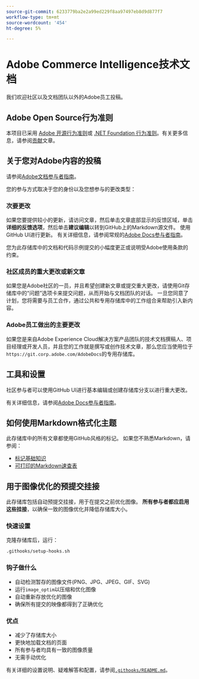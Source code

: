 ```yaml
---
source-git-commit: 6233779ba2e2a99ed229f8aa97497eb8d9d877f7
workflow-type: tm+mt
source-wordcount: '454'
ht-degree: 5%

---
```

# Adobe Commerce Intelligence技术文档

我们欢迎社区以及文档团队以外的Adobe员工投稿。

## Adobe Open Source行为准则

本项目已采用 [Adobe 开源行为准则](code-of-conduct.md)或 [.NET Foundation 行为准则](https://dotnetfoundation.org/code-of-conduct)。有关更多信息，请参阅[贡献](contributing.md)文章。

## 关于您对Adobe内容的投稿

请参阅[Adobe文档参与者指南](https://experienceleague.adobe.com/docs/contributor/contributor-guide/introduction.html?lang=zh-Hans)。

您的参与方式取决于您的身份以及您想参与的更改类型：

### 次要更改

如果您要提供较小的更新，请访问文章，然后单击文章底部显示的反馈区域，单击&#x200B;**详细的反馈选项**，然后单击&#x200B;**建议编辑**&#x200B;以转到GitHub上的Markdown源文件。 使用GitHub UI进行更新。 有关详细信息，请参阅常规的[Adobe Docs参与者指南](https://experienceleague.adobe.com/docs/contributor/contributor-guide/introduction.html?lang=zh-Hans)。

您为此存储库中的文档和代码示例提交的小幅度更正或说明受Adobe使用条款的约束。

### 社区成员的重大更改或新文章

如果您是Adobe社区的一员，并且希望创建新文章或提交重大更改，请使用Git存储库中的“问题”选项卡来提交问题，从而开始与文档团队的对话。 一旦您同意了计划，您将需要与员工合作，通过公共和专用存储库中的工作组合来帮助引入新内容。

### Adobe员工做出的主要更改

如果您是来自Adobe Experience Cloud解决方案产品团队的技术文档撰稿人、项目经理或开发人员，并且您的工作就是撰写或创作技术文章，那么您应当使用位于`https://git.corp.adobe.com/AdobeDocs`的专用存储库。

## 工具和设置

社区参与者可以使用GitHub UI进行基本编辑或创建存储库分支以进行重大更改。

有关详细信息，请参阅[Adobe Docs参与者指南](https://experienceleague.adobe.com/docs/contributor/contributor-guide/introduction.html?lang=zh-Hans)。

## 如何使用Markdown格式化主题

此存储库中的所有文章都使用GitHub风格的标记。 如果您不熟悉Markdown，请参阅：

- [标记基础知识](https://help.github.com/articles/getting-started-with-writing-and-formatting-on-github/)
- [可打印的Markdown速查表](https://guides.github.com/pdfs/markdown-cheatsheet-online.pdf)

## 用于图像优化的预提交挂接

此存储库包括自动预提交挂接，用于在提交之前优化图像。 **所有参与者都应启用这些挂接**，以确保一致的图像优化并降低存储库大小。

### 快速设置

克隆存储库后，运行：

```bash
.githooks/setup-hooks.sh
```

### 钩子做什么

- 自动检测暂存的图像文件(PNG、JPG、JPEG、GIF、SVG)
- 运行`image_optim`以压缩和优化图像
- 自动重新存放优化的图像
- 确保所有提交的映像都得到了正确优化

### 优点

- 减少了存储库大小
- 更快地加载文档的页面
- 所有参与者均具有一致的图像质量
- 无需手动优化

有关详细的设置说明、疑难解答和配置，请参阅[`.githooks/README.md`](.githooks/README.md)。

